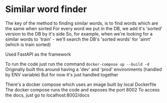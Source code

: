 # Similar word finder 
The key of the method to finding similar words, is to find words which are the same when sorted
For every word we put in the DB, we add it's 'sorted' version to the DB by it's side
So, for example, when we're looking for a similar words to 'train' - we'll search the DB's 'sorted words' for 'ainrt' (which is train sorted)

Used FastAPI as the framework

To run the code just run the command  `docker-compose up --build -d`
Originally built this around having a 'dev' and 'prod' environments (handled by ENV variable)
But for now it's just handled together 

There's a docker compose which uses an image built by local Dockerfile 
The docker compose runs the code and exposes the port 8002
To access the docs, just go to localhost:8002/docs